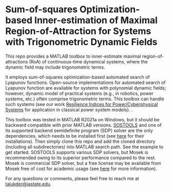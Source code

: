 # Sum-of-squares Optimization-based Inner-estimation of Maximal Region-of-Attraction for Systems with Trigonometric Dynamic Fields
This repo provides a MATLAB toolbox to inner-estimate maximal region-of-attractions (RoA) of continuous-time dynamical systems, where the dynamic field may include trigonometric terms.  

It employs sum-of-squares optimization-based automated search of Lyapunov functions. Open-source implementations for automated search of Lyapunov function are available for systems with polynomial dynamic fields; however, dynamic model of practical systems (e.g., in robotics, power systems, etc.) often comprise trigonometric terms. This toolbox can handle such systems (see our work [Resilience Indices for Power/Cyberphysical Systems](https://ieeexplore.ieee.org/abstract/document/9198917) for application in classical power system models).
.

This toolbox was tested in MATLAB R2021a on Windows, but it should be backward compatible with prior MATLAB versions. [SOSTOOLS](https://www.cds.caltech.edu/sostools/) and one of its supported backend semidefinite program (SDP) solver are the only dependencies, which needs to be installed first (see [here](https://github.com/oxfordcontrol/SOSTOOLS) for their installations). Then simply clone this repo and add the cloned directory (including all subdirectories) into MATLAB search path. See the example to get started. SOSTOOLS supports various SDP solvers, but Mosek is recommended owing to its superior performance compared to the rest. Mosek is commercial SDP solver, but a free license may be available from Mosek free of cost for academic usage (see [here](https://www.mosek.com/products/academic-licenses/) for more information).

For any questions or comments, please feel free to reach me at [talukder@iastate.edu](mailto:talukder@iastate.edu).
